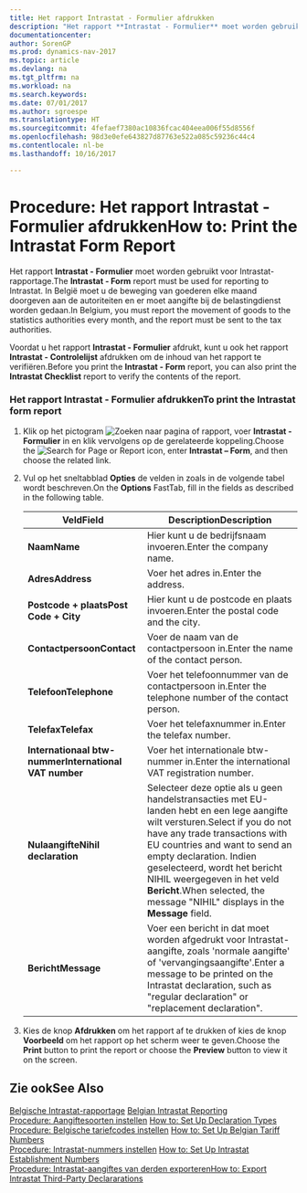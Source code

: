 ```yaml
---
title: Het rapport Intrastat - Formulier afdrukken
description: "Het rapport **Intrastat - Formulier** moet worden gebruikt voor Intrastat-rapportage. In België moet u de beweging van goederen elke maand doorgeven aan de autoriteiten en er moet aangifte bij de belastingdienst worden gedaan."
documentationcenter: 
author: SorenGP
ms.prod: dynamics-nav-2017
ms.topic: article
ms.devlang: na
ms.tgt_pltfrm: na
ms.workload: na
ms.search.keywords: 
ms.date: 07/01/2017
ms.author: sgroespe
ms.translationtype: HT
ms.sourcegitcommit: 4fefaef7380ac10836fcac404eea006f55d8556f
ms.openlocfilehash: 98d3e0efe643827d87763e522a085c59236c44c4
ms.contentlocale: nl-be
ms.lasthandoff: 10/16/2017

---
```

# <a name="how-to-print-the-intrastat-form-report"></a><span data-ttu-id="4bec6-104">Procedure: Het rapport Intrastat - Formulier afdrukken</span><span class="sxs-lookup"><span data-stu-id="4bec6-104">How to: Print the Intrastat Form Report</span></span>
<span data-ttu-id="4bec6-105">Het rapport **Intrastat - Formulier** moet worden gebruikt voor Intrastat-rapportage.</span><span class="sxs-lookup"><span data-stu-id="4bec6-105">The **Intrastat - Form** report must be used for reporting to Intrastat.</span></span> <span data-ttu-id="4bec6-106">In België moet u de beweging van goederen elke maand doorgeven aan de autoriteiten en er moet aangifte bij de belastingdienst worden gedaan.</span><span class="sxs-lookup"><span data-stu-id="4bec6-106">In Belgium, you must report the movement of goods to the statistics authorities every month, and the report must be sent to the tax authorities.</span></span>  
  
 <span data-ttu-id="4bec6-107">Voordat u het rapport **Intrastat - Formulier** afdrukt, kunt u ook het rapport **Intrastat - Controlelijst** afdrukken om de inhoud van het rapport te verifiëren.</span><span class="sxs-lookup"><span data-stu-id="4bec6-107">Before you print the **Intrastat - Form** report, you can also print the **Intrastat Checklist** report to verify the contents of the report.</span></span>  
  
### <a name="to-print-the-intrastat-form-report"></a><span data-ttu-id="4bec6-108">Het rapport Intrastat - Formulier afdrukken</span><span class="sxs-lookup"><span data-stu-id="4bec6-108">To print the Intrastat form report</span></span>  
  
1.  <span data-ttu-id="4bec6-109">Klik op het pictogram ![Zoeken naar pagina of rapport](media/ui-search/search_small.png "pictogram Zoeken naar pagina of rapport"), voer **Intrastat - Formulier** in en klik vervolgens op de gerelateerde koppeling.</span><span class="sxs-lookup"><span data-stu-id="4bec6-109">Choose the ![Search for Page or Report](media/ui-search/search_small.png "Search for Page or Report icon") icon, enter **Intrastat – Form**, and then choose the related link.</span></span>  
  
2.  <span data-ttu-id="4bec6-110">Vul op het sneltabblad **Opties** de velden in zoals in de volgende tabel wordt beschreven.</span><span class="sxs-lookup"><span data-stu-id="4bec6-110">On the **Options** FastTab, fill in the fields as described in the following table.</span></span>  
  
    |<span data-ttu-id="4bec6-111">Veld</span><span class="sxs-lookup"><span data-stu-id="4bec6-111">Field</span></span>|<span data-ttu-id="4bec6-112">Description</span><span class="sxs-lookup"><span data-stu-id="4bec6-112">Description</span></span>|  
    |---------------------------------|---------------------------------------|  
    |<span data-ttu-id="4bec6-113">**Naam**</span><span class="sxs-lookup"><span data-stu-id="4bec6-113">**Name**</span></span>|<span data-ttu-id="4bec6-114">Hier kunt u de bedrijfsnaam invoeren.</span><span class="sxs-lookup"><span data-stu-id="4bec6-114">Enter the company name.</span></span>|  
    |<span data-ttu-id="4bec6-115">**Adres**</span><span class="sxs-lookup"><span data-stu-id="4bec6-115">**Address**</span></span>|<span data-ttu-id="4bec6-116">Voer het adres in.</span><span class="sxs-lookup"><span data-stu-id="4bec6-116">Enter the address.</span></span>|  
    |<span data-ttu-id="4bec6-117">**Postcode + plaats**</span><span class="sxs-lookup"><span data-stu-id="4bec6-117">**Post Code + City**</span></span>|<span data-ttu-id="4bec6-118">Hier kunt u de postcode en plaats invoeren.</span><span class="sxs-lookup"><span data-stu-id="4bec6-118">Enter the postal code and the city.</span></span>|  
    |<span data-ttu-id="4bec6-119">**Contactpersoon**</span><span class="sxs-lookup"><span data-stu-id="4bec6-119">**Contact**</span></span>|<span data-ttu-id="4bec6-120">Voer de naam van de contactpersoon in.</span><span class="sxs-lookup"><span data-stu-id="4bec6-120">Enter the name of the contact person.</span></span>|  
    |<span data-ttu-id="4bec6-121">**Telefoon**</span><span class="sxs-lookup"><span data-stu-id="4bec6-121">**Telephone**</span></span>|<span data-ttu-id="4bec6-122">Voer het telefoonnummer van de contactpersoon in.</span><span class="sxs-lookup"><span data-stu-id="4bec6-122">Enter the telephone number of the contact person.</span></span>|  
    |<span data-ttu-id="4bec6-123">**Telefax**</span><span class="sxs-lookup"><span data-stu-id="4bec6-123">**Telefax**</span></span>|<span data-ttu-id="4bec6-124">Voer het telefaxnummer in.</span><span class="sxs-lookup"><span data-stu-id="4bec6-124">Enter the telefax number.</span></span>|  
    |<span data-ttu-id="4bec6-125">**Internationaal btw-nummer**</span><span class="sxs-lookup"><span data-stu-id="4bec6-125">**International VAT number**</span></span>|<span data-ttu-id="4bec6-126">Voer het internationale btw-nummer in.</span><span class="sxs-lookup"><span data-stu-id="4bec6-126">Enter the international VAT registration number.</span></span>|  
    |<span data-ttu-id="4bec6-127">**Nulaangifte**</span><span class="sxs-lookup"><span data-stu-id="4bec6-127">**Nihil declaration**</span></span>|<span data-ttu-id="4bec6-128">Selecteer deze optie als u geen handelstransacties met EU-landen hebt en een lege aangifte wilt versturen.</span><span class="sxs-lookup"><span data-stu-id="4bec6-128">Select if you do not have any trade transactions with EU countries and want to send an empty declaration.</span></span> <span data-ttu-id="4bec6-129">Indien geselecteerd, wordt het bericht NIHIL weergegeven in het veld **Bericht**.</span><span class="sxs-lookup"><span data-stu-id="4bec6-129">When selected, the message "NIHIL" displays in the **Message** field.</span></span>|  
    |<span data-ttu-id="4bec6-130">**Bericht**</span><span class="sxs-lookup"><span data-stu-id="4bec6-130">**Message**</span></span>|<span data-ttu-id="4bec6-131">Voer een bericht in dat moet worden afgedrukt voor Intrastat-aangifte, zoals 'normale aangifte' of 'vervangingsaangifte'.</span><span class="sxs-lookup"><span data-stu-id="4bec6-131">Enter a message to be printed on the Intrastat declaration, such as "regular declaration" or "replacement declaration".</span></span>|  
  
3.  <span data-ttu-id="4bec6-132">Kies de knop **Afdrukken** om het rapport af te drukken of kies de knop **Voorbeeld** om het rapport op het scherm weer te geven.</span><span class="sxs-lookup"><span data-stu-id="4bec6-132">Choose the **Print** button to print the report or choose the **Preview** button to view it on the screen.</span></span>  
  
## <a name="see-also"></a><span data-ttu-id="4bec6-133">Zie ook</span><span class="sxs-lookup"><span data-stu-id="4bec6-133">See Also</span></span>  
 <span data-ttu-id="4bec6-134">[Belgische Intrastat-rapportage](belgian-intrastat-reporting.md) </span><span class="sxs-lookup"><span data-stu-id="4bec6-134">[Belgian Intrastat Reporting](belgian-intrastat-reporting.md) </span></span>  
 <span data-ttu-id="4bec6-135">[Procedure: Aangiftesoorten instellen](how-to-set-up-declaration-types.md) </span><span class="sxs-lookup"><span data-stu-id="4bec6-135">[How to: Set Up Declaration Types](how-to-set-up-declaration-types.md) </span></span>  
 <span data-ttu-id="4bec6-136">[Procedure: Belgische tariefcodes instellen](how-to-set-up-belgian-tariff-numbers.md) </span><span class="sxs-lookup"><span data-stu-id="4bec6-136">[How to: Set Up Belgian Tariff Numbers](how-to-set-up-belgian-tariff-numbers.md) </span></span>  
 <span data-ttu-id="4bec6-137">[Procedure: Intrastat-nummers instellen](how-to-set-up-intrastat-establishment-numbers.md) </span><span class="sxs-lookup"><span data-stu-id="4bec6-137">[How to: Set Up Intrastat Establishment Numbers](how-to-set-up-intrastat-establishment-numbers.md) </span></span>  
 [<span data-ttu-id="4bec6-138">Procedure: Intrastat-aangiftes van derden exporteren</span><span class="sxs-lookup"><span data-stu-id="4bec6-138">How to: Export Intrastat Third-Party Declararations</span></span>](how-to-export-intrastat-third-party-declararations.md)
